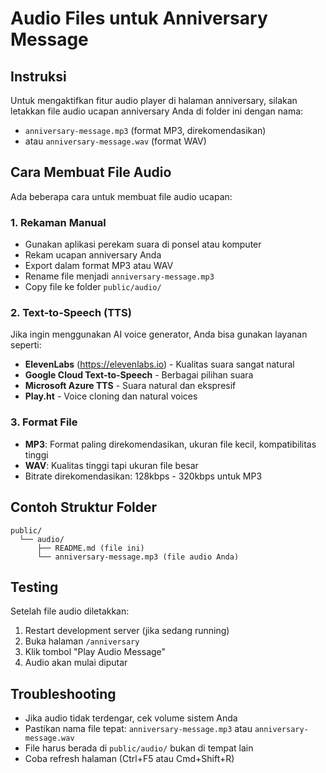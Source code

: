 # Audio Files untuk Anniversary Message

## Instruksi

Untuk mengaktifkan fitur audio player di halaman anniversary, silakan letakkan file audio ucapan anniversary Anda di folder ini dengan nama:

- `anniversary-message.mp3` (format MP3, direkomendasikan)
- atau `anniversary-message.wav` (format WAV)

## Cara Membuat File Audio

Ada beberapa cara untuk membuat file audio ucapan:

### 1. Rekaman Manual
- Gunakan aplikasi perekam suara di ponsel atau komputer
- Rekam ucapan anniversary Anda
- Export dalam format MP3 atau WAV
- Rename file menjadi `anniversary-message.mp3`
- Copy file ke folder `public/audio/`

### 2. Text-to-Speech (TTS)
Jika ingin menggunakan AI voice generator, Anda bisa gunakan layanan seperti:
- **ElevenLabs** (https://elevenlabs.io) - Kualitas suara sangat natural
- **Google Cloud Text-to-Speech** - Berbagai pilihan suara
- **Microsoft Azure TTS** - Suara natural dan ekspresif
- **Play.ht** - Voice cloning dan natural voices

### 3. Format File
- **MP3**: Format paling direkomendasikan, ukuran file kecil, kompatibilitas tinggi
- **WAV**: Kualitas tinggi tapi ukuran file besar
- Bitrate direkomendasikan: 128kbps - 320kbps untuk MP3

## Contoh Struktur Folder
```
public/
  └── audio/
      ├── README.md (file ini)
      └── anniversary-message.mp3 (file audio Anda)
```

## Testing
Setelah file audio diletakkan:
1. Restart development server (jika sedang running)
2. Buka halaman `/anniversary`
3. Klik tombol "Play Audio Message"
4. Audio akan mulai diputar

## Troubleshooting
- Jika audio tidak terdengar, cek volume sistem Anda
- Pastikan nama file tepat: `anniversary-message.mp3` atau `anniversary-message.wav`
- File harus berada di `public/audio/` bukan di tempat lain
- Coba refresh halaman (Ctrl+F5 atau Cmd+Shift+R)
